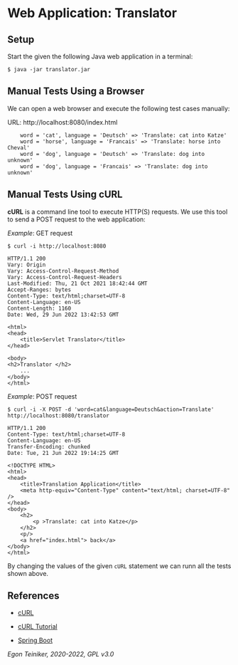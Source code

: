# Web Application: Translator

## Setup
Start the given the following Java web application in a terminal:
```
$ java -jar translator.jar
```

## Manual Tests Using a Browser
We can open a web browser and execute the following test cases manually:

URL: http://localhost:8080/index.html

```
    word = 'cat', language = 'Deutsch' => 'Translate: cat into Katze'
    word = 'horse', language = 'Francais' => 'Translate: horse into Cheval' 
    word = 'dog', language = 'Deutsch' => 'Translate: dog into unknown'
    word = 'dog', language = 'Francais' => 'Translate: dog into unknown'
```

## Manual Tests Using cURL 

**cURL** is a command line tool to execute HTTP(S) requests. We use this tool 
to send a POST request to the web application:

_Example_: GET request 
```
$ curl -i http://localhost:8080

HTTP/1.1 200 
Vary: Origin
Vary: Access-Control-Request-Method
Vary: Access-Control-Request-Headers
Last-Modified: Thu, 21 Oct 2021 18:42:44 GMT
Accept-Ranges: bytes
Content-Type: text/html;charset=UTF-8
Content-Language: en-US
Content-Length: 1160
Date: Wed, 29 Jun 2022 13:42:53 GMT

<html>
<head>
    <title>Servlet Translator</title>
</head>

<body>
<h2>Translator </h2>
    ...
</body>
</html>
```

_Example_: POST request  
```
$ curl -i -X POST -d 'word=cat&language=Deutsch&action=Translate' http://localhost:8080/translator

HTTP/1.1 200 
Content-Type: text/html;charset=UTF-8
Content-Language: en-US
Transfer-Encoding: chunked
Date: Tue, 21 Jun 2022 19:14:25 GMT

<!DOCTYPE HTML>
<html>
<head>
    <title>Translation Application</title>
    <meta http-equiv="Content-Type" content="text/html; charset=UTF-8" />
</head>
<body>
    <h2>
        <p >Translate: cat into Katze</p>
    </h2>
    <p/>
    <a href="index.html"> back</a>
</body>
</html>
```

By changing the values of the given `cURL` statement we can runn all the tests 
shown above.

## References

* [cURL](https://curl.se/)
* [cURL Tutorial](https://curl.se/docs/manual.html)

* [Spring Boot](https://spring.io/projects/spring-boot)

*Egon Teiniker, 2020-2022, GPL v3.0*